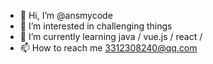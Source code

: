 - 👋 Hi, I’m @ansmycode
- 👀 I’m interested in challenging things
- 🌱 I’m currently learning java / vue.js / react / 
- 📫 How to reach me 3312308240@qq.com


